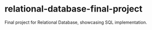 # relational-database-final-project
Final project for Relational Database, showcasing SQL implementation.
